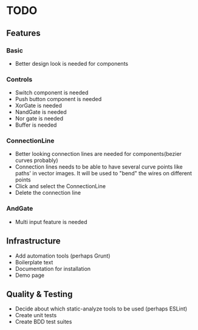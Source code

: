 # TODO

## Features
### Basic
* Better design look is needed for components
### Controls
* Switch component is needed
* Push button component is needed
* XorGate is needed
* NandGate is needed
* Nor gate is needed
* Buffer is needed

### ConnectionLine
* Better looking connection lines are needed for components(bezier curves probably)
* Connection lines needs to be able to have several curve points like paths' in vector images. It will be used to "bend" the wires on different points
* Click and select the ConnectionLine
* Delete the connection line
### AndGate
* Multi input feature is needed

## Infrastructure
* Add automation tools (perhaps Grunt)
* Boilerplate text
* Documentation for installation
* Demo page

## Quality & Testing
* Decide about which static-analyze tools to be used (perhaps ESLint)
* Create unit tests
* Create BDD test suites

